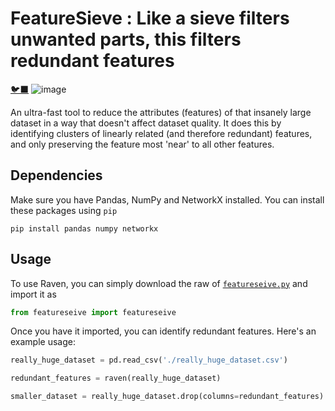 # FeatureSieve : Like a sieve filters unwanted parts, this filters redundant features
 [🐦‍⬛](https://www.google.com/imgres?q=images)
![image](https://github.com/user-attachments/assets/e4b39edf-bc2d-480e-9b17-c2cc004f4fea)

An ultra-fast tool to reduce the attributes (features) of that insanely large dataset in a way that doesn't affect dataset quality. It does this by identifying clusters of linearly related (and therefore redundant) features, and only preserving the feature most 'near' to all other features.

## Dependencies

Make sure you have Pandas, NumPy and NetworkX installed. You can install these packages using `pip`

```
pip install pandas numpy networkx
```

## Usage

To use Raven, you can simply download the raw of [`featureseive.py`](featureseive.py) and import it as

```py
from featureseive import featureseive
```

Once you have it imported, you can identify redundant features. Here's an example usage:

```py
really_huge_dataset = pd.read_csv('./really_huge_dataset.csv')

redundant_features = raven(really_huge_dataset)

smaller_dataset = really_huge_dataset.drop(columns=redundant_features)
```

